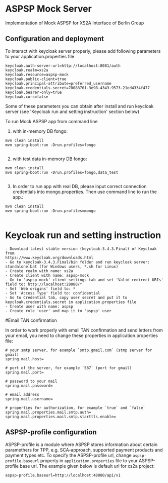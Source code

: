 # ASPSP Mock Server

Implementation of Mock ASPSP for XS2A Interface of Berlin Group 

## Configuration and deployment
To interact with keycloak server properly, please add following parameters to your application.properties file 
```
keycloak.auth-server-url=http://localhost:8081/auth
keycloak.realm=xs2a
keycloak.resource=aspsp-mock
keycloak.public-client=true
keycloak.principal-attribute=preferred_username
keycloak.credentials.secret=70088701-3e98-4343-9573-21ed4334f477
keycloak.bearer-only=true
keycloak.cors=false
```
Some of these parameters you can obtain after install and run keycloak server (see 'Keycloak run and setting instruction' section below)

To run Mock ASPSP app from command line

1. with in-memory DB fongo:

```
mvn clean install 
mvn spring-boot:run -Drun.profiles=fongo
 
```

2. with test data in-memory DB fongo:

```
mvn clean install 
mvn spring-boot:run -Drun.profiles=fongo,data_test 
 
```

3. In order to run app with real DB, please input correct connection credentials into mongo.properties.
   Then use command line to run the app.:  

```
mvn clean install 
mvn spring-boot:run -Drun.profiles=mongo 
 
``` 
# Keycloak run and setting instruction
```
- Download latest stable version (keycloak-3.4.3.Final) of Keycloak from 
https://www.keycloak.org/downloads.html
- Go to keycloak-3.4.3.Final/bin folder and run keycloak server:
standalone.bat (for Windows users, *.sh for Linux)
- Create realm with name: xs2a
- Create client with name: aspsp-mock
- Go to 'aspsp-mock' client settings tab and set 'Valid redirect URIs' field to: http://localhost:28080/*
- Set 'Web origins' field to: *
- Set 'Access Type' field to: confidential
- Go to Credential tab, copy user secret and put it to keycloak.credentials.secret in application.properties file
- Create user with name: aspsp
- Create role 'user' and map it to 'aspsp' user 
```

#Email TAN confirmation

In order to work properly with email TAN confirmation and send letters from your email, you need to change these properties in application.properties file:

```
# your smtp server, for example `smtp.gmail.com` (stmp server for gmail)
spring.mail.host=

# port of the server, for example `587` (port for gmail)
spring.mail.port=

# password to your mail
spring.mail.password=

# email address
spring.mail.username=

# properties for authorization, for example `true` and `false`
spring.mail.properties.mail.smtp.auth=
spring.mail.properties.mail.smtp.starttls.enable=

```
## ASPSP-profile configuration

ASPSP-profile is a module where ASPSP stores information about certain paramethers for TPP, e.g. SCA-approach, supported payment products and payment types etc.
To specify the ASPSP-profile url, change `aspsp-profile.baseurl` property in `application.properties` file to your ASPSP-profile base url. The example given below is default url for xs2a project:

```aspsp-profile.baseurl=http://localhost:48080/api/v1```
